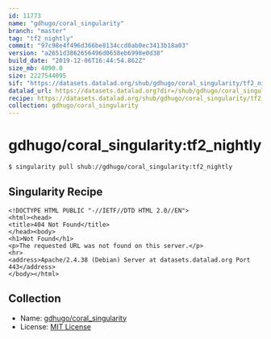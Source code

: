 ```yaml
---
id: 11773
name: "gdhugo/coral_singularity"
branch: "master"
tag: "tf2_nightly"
commit: "97c98e4f496d366be8134ccd0ab0ec3413b18a03"
version: "a2651d3862656496d0658eb6998e0d38"
build_date: "2019-12-06T16:44:54.862Z"
size_mb: 4090.0
size: 2227544095
sif: "https://datasets.datalad.org/shub/gdhugo/coral_singularity/tf2_nightly/2019-12-06-97c98e4f-a2651d38/a2651d3862656496d0658eb6998e0d38.sif"
datalad_url: https://datasets.datalad.org?dir=/shub/gdhugo/coral_singularity/tf2_nightly/2019-12-06-97c98e4f-a2651d38/
recipe: https://datasets.datalad.org/shub/gdhugo/coral_singularity/tf2_nightly/2019-12-06-97c98e4f-a2651d38/Singularity
collection: gdhugo/coral_singularity
---
```


# gdhugo/coral_singularity:tf2_nightly

```bash
$ singularity pull shub://gdhugo/coral_singularity:tf2_nightly
```

## Singularity Recipe

```singularity
<!DOCTYPE HTML PUBLIC "-//IETF//DTD HTML 2.0//EN">
<html><head>
<title>404 Not Found</title>
</head><body>
<h1>Not Found</h1>
<p>The requested URL was not found on this server.</p>
<hr>
<address>Apache/2.4.38 (Debian) Server at datasets.datalad.org Port 443</address>
</body></html>
```

## Collection

 - Name: [gdhugo/coral_singularity](https://github.com/gdhugo/coral_singularity)
 - License: [MIT License](https://api.github.com/licenses/mit)

